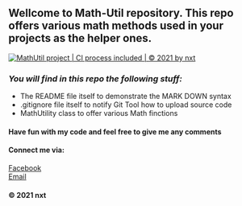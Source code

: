 ## Wellcome to Math-Util repository. This repo offers various math methods used in your projects as the helper ones.

[![MathUtil project | CI process included | © 2021 by nxt](https://github.com/nguyenxuanthuan200/math-util/actions/workflows/mathutil-ci-action.yml/badge.svg)](https://github.com/nguyenxuanthuan200/math-util/actions/workflows/mathutil-ci-action.yml)


### _You will find in this repo the following stuff:_
* The README file itself to demonstrate the MARK DOWN syntax
* .gitignore file itself to notify Git Tool how to upload source code
* MathUtility class to offer various Math finctions

#### Have fun with my code and feel free to give me any comments

#### Connect me via:
[Facebook](https://www.facebook.com/xuanthuan.1711/)  
[Email](nguyenxuanthuan200@gmail.com)
#### © 2021 nxt
